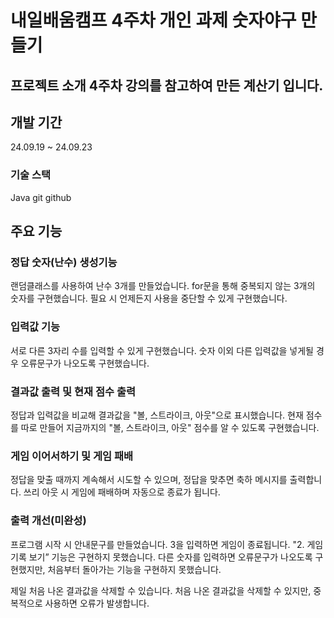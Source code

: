 # 내일배움캠프 4주차 개인 과제 숫자야구 만들기

## 프로젝트 소개 4주차 강의를 참고하여 만든 계산기 입니다.

## 개발 기간

24.09.19 ~ 24.09.23
### 기술 스택

Java
git
github
## 주요 기능 

### 정답 숫자(난수) 생성기능

랜덤클래스를 사용하여 난수 3개를 만들었습니다.
for문을 통해 중복되지 않는 3개의 숫자를 구현했습니다.
필요 시 언제든지 사용을 중단할 수 있게 구현했습니다.

### 입력값 기능
서로 다른 3자리 수를 입력할 수 있게 구현했습니다.
숫자 이외 다른 입력값을 넣게될 경우 오류문구가 나오도록 구현했습니다.

### 결과값 출력 및 현재 점수 출력
정답과 입력값을 비교해 결과값을 "볼, 스트라이크, 아웃"으로 표시했습니다.
현재 점수를 따로 만들어 지금까지의 "볼, 스트라이크, 아웃" 점수를 알 수 있도록 구현했습니다. 

### 게임 이어서하기 및 게임 패배
정답을 맞출 때까지 계속해서 시도할 수 있으며, 정답을 맞추면 축하 메시지를 출력합니다.
쓰리 아웃 시 게임에 패배하며 자동으로 종료가 됩니다.

### 출력 개선(미완성)
프로그램 시작 시 안내문구를 만들었습니다.
3을 입력하면 게임이 종료됩니다.
"2. 게임 기록 보기” 기능은 구현하지 못했습니다.
다른 숫자를 입력하면 오류문구가 나오도록 구현했지만, 처음부터 돌아가는 기능을 구현하지 못했습니다.






제일 처음 나온 결과값을 삭제할 수 있습니다.
처음 나온 결과값을 삭제할 수 있지만, 중복적으로 사용하면 오류가 발생합니다.
